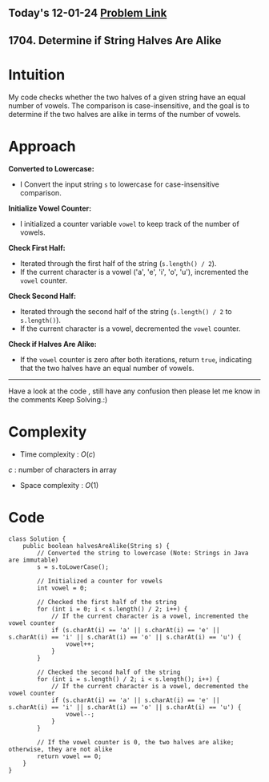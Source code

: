 ## Today's 12-01-24 [Problem Link](https://leetcode.com/problems/determine-if-string-halves-are-alike/description/)
## 1704. Determine if String Halves Are Alike

# Intuition
<!-- Describe your first thoughts on how to solve this problem. -->
My code checks whether the two halves of a given string have an equal number of vowels. The comparison is case-insensitive, and the goal is to determine if the two halves are alike in terms of the number of vowels.


# Approach
<!-- Describe your approach to solving the problem. -->

**Converted to Lowercase:**
   - I Convert the input string `s` to lowercase for case-insensitive comparison.

**Initialize Vowel Counter:**
   - I initialized a counter variable `vowel` to keep track of the number of vowels.

**Check First Half:**
   - Iterated through the first half of the string (`s.length() / 2`).
   - If the current character is a vowel ('a', 'e', 'i', 'o', 'u'), incremented the `vowel` counter.

**Check Second Half:**
   - Iterated through the second half of the string (`s.length() / 2` to `s.length()`).
   - If the current character is a vowel, decremented the `vowel` counter.

**Check if Halves Are Alike:**
   - If the `vowel` counter is zero after both iterations, return `true`, indicating that the two halves have an equal number of vowels.
---
Have a look at the code , still have any confusion then please let me know in the comments Keep Solving.:)

# Complexity
- Time complexity : $O(c)$
<!-- Add your time complexity here, e.g. $$O(n)$$ -->
 $c$ : number of characters in array
- Space complexity : $O(1)$
<!-- Add your space complexity here, e.g. $$O(n)$$ -->

# Code
```
class Solution {
    public boolean halvesAreAlike(String s) {
        // Converted the string to lowercase (Note: Strings in Java are immutable)
        s = s.toLowerCase();

        // Initialized a counter for vowels
        int vowel = 0;

        // Checked the first half of the string
        for (int i = 0; i < s.length() / 2; i++) {
            // If the current character is a vowel, incremented the vowel counter
            if (s.charAt(i) == 'a' || s.charAt(i) == 'e' || s.charAt(i) == 'i' || s.charAt(i) == 'o' || s.charAt(i) == 'u') {
                vowel++;
            }
        }

        // Checked the second half of the string
        for (int i = s.length() / 2; i < s.length(); i++) {
            // If the current character is a vowel, decremented the vowel counter
            if (s.charAt(i) == 'a' || s.charAt(i) == 'e' || s.charAt(i) == 'i' || s.charAt(i) == 'o' || s.charAt(i) == 'u') {
                vowel--;
            }
        }

        // If the vowel counter is 0, the two halves are alike; otherwise, they are not alike
        return vowel == 0;
    }
}

```